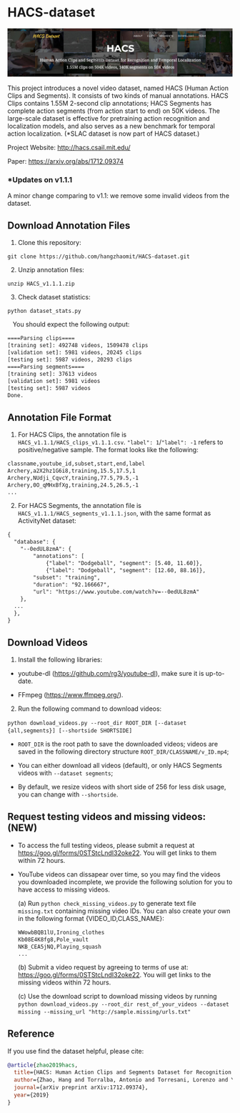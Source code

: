 # HACS-dataset

<img src="./teaser.png"/>

This project introduces a novel video dataset, named HACS (Human Action Clips and Segments). It consists of two kinds of manual annotations. HACS Clips contains 1.55M 2-second clip annotations; HACS Segments has complete action segments (from action start to end) on 50K videos. The large-scale dataset is effective for pretraining action recognition and localization models, and also serves as a new benchmark for temporal action localization. (*SLAC dataset is now part of HACS dataset.)

Project Website: http://hacs.csail.mit.edu/

Paper: https://arxiv.org/abs/1712.09374

### *Updates on v1.1.1
A minor change comparing to v1.1: we remove some invalid videos from the dataset.

## Download Annotation Files
1. Clone this repository:
```
git clone https://github.com/hangzhaomit/HACS-dataset.git
```
2. Unzip annotation files:
```
unzip HACS_v1.1.1.zip
```
3. Check dataset statistics:
```
python dataset_stats.py
```
&nbsp;&nbsp; You should expect the following output:
```
====Parsing clips====
[training set]: 492748 videos, 1509478 clips
[validation set]: 5981 videos, 20245 clips
[testing set]: 5987 videos, 20293 clips
====Parsing segments====
[training set]: 37613 videos
[validation set]: 5981 videos
[testing set]: 5987 videos
Done.
```

## Annotation File Format
1. For HACS Clips, the annotation file is ```HACS_v1.1.1/HACS_clips_v1.1.1.csv```. ```"label": 1```/```"label": -1``` refers to positive/negative sample. The format looks like the following:
```
classname,youtube_id,subset,start,end,label
Archery,a2X2hz1G6i8,training,15.5,17.5,1
Archery,NUdji_CqvcY,training,77.5,79.5,-1
Archery,0O_qMHxBfXg,training,24.5,26.5,-1
...
```

2. For HACS Segments, the annotation file is ```HACS_v1.1.1/HACS_segments_v1.1.1.json```, with the same format as ActivityNet dataset:
```
{
  "database": {
    "--0edUL8zmA": {
        "annotations": [
            {"label": "Dodgeball", "segment": [5.40, 11.60]},
            {"label": "Dodgeball", "segment": [12.60, 88.16]},
        "subset": "training",
        "duration": "92.166667",
        "url": "https://www.youtube.com/watch?v=--0edUL8zmA"
    },
  ...
  },
}
```

## Download Videos
1. Install the following libraries:

-  youtube-dl (https://github.com/rg3/youtube-dl), make sure it is up-to-date.

-  FFmpeg (https://www.ffmpeg.org/).

2. Run the following command to download videos:

```python download_videos.py --root_dir ROOT_DIR [--dataset {all,segments}] [--shortside SHORTSIDE]```

- ```ROOT_DIR``` is the root path to save the downloaded videos; videos are saved in the following directory structure ```ROOT_DIR/CLASSNAME/v_ID.mp4```;

- You can either download all videos (default), or only HACS Segments videos with ```--dataset segments```;

- By default, we resize videos with short side of 256 for less disk usage, you can change with ```--shortside```.

## Request testing videos and missing videos: (NEW)

- To access the full testing videos, please submit a request at https://goo.gl/forms/0STStcLndI32oke22. You will get links to them within 72 hours.

- YouTube videos can dissapear over time, so you may find the videos you downloaded incomplete, we provide the following solution for you to have access to missing videos.

    (a) Run ```python check_missing_videos.py``` to generate text file ```missing.txt``` containing missing video IDs. You can also create your own in the following format {VIDEO_ID,CLASS_NAME}:
    ```
    WWowbBQB1lU,Ironing_clothes
    Kb08E4K8fg8,Pole_vault
    NKB_CEA5jNQ,Playing_squash
    ...
    ```
    (b) Submit a video request by agreeing to terms of use at: https://goo.gl/forms/0STStcLndI32oke22. You will get links to the missing videos within 72 hours.

    (c) Use the download script to download missing videos by running `python download_videos.py --root_dir rest_of_your_videos --dataset missing --missing_url "http://sample.missing/urls.txt"`

## Reference
If you use find the dataset helpful, please cite:
```bibtex
@article{zhao2019hacs,
  title={HACS: Human Action Clips and Segments Dataset for Recognition and Temporal Localization},
  author={Zhao, Hang and Torralba, Antonio and Torresani, Lorenzo and Yan, Zhicheng},
  journal={arXiv preprint arXiv:1712.09374},
  year={2019}
}
```

